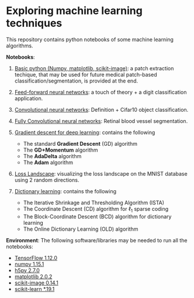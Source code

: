 # Exploring machine learning techniques

This repository contains python notebooks of some machine learning algorithms.

**Notebooks**:
1. [Basic python (Numpy, matplotlib, scikit-image)](notebooks/101_python.ipynb): a patch extraction techique, that may be used
for future medical patch-based classification/segmentation,  is provided at the end.

2. [Feed-forward neural networks](notebooks/102_feedforward_neural_networks.ipynb): a touch of theory + a digit classification application.

2. [Convolutional neural networks](notebooks/103_convolutinal_neural_networks.ipynb): Definition + Cifar10 object classification.

2. [Fully Convolutional neural networks](notebooks/104_fully_convolutional_nets.ipynb): Retinal blood vessel segmentation.

3. [Gradient descent for deep learning](notebooks/Gradient_Methods.ipynb): contains the following
    - The standard **Gradient Descent** (GD) algorithm
    - The **GD+Momentum** algorithm
    - The **AdaDelta** algorithm 
    - The **Adam** algorithm

4. [Loss Landscape](notebooks/Loss_landscape.ipynb): visualizing the loss landscape on the MNIST database using 2 random directions.

5. [Dictionary learning](notebooks/Dictionary_Learning.ipynb): contains the following
    - The Iterative Shrinkage and Thresholding Algorithm (ISTA)
    - The Coordinate Descent (CD) algorithm for $\ell_1$ sparse coding
    - The Block-Coordinate Descent (BCD) algorithm for dictionary learning
    - The Online Dictionary Learning (OLD) algorithm


**Environment**: The following software/libraries may be needed to run all the notebooks:
- [TensorFlow 1.12.0](https://tensorflow.org)
- [numpy 1.15.1](https://docs.scipy.org/doc/numpy/user/quickstart.html)  
- [h5py 2.7.0](http://docs.h5py.org/en/stable/build.html#install)
- [matplotlib 2.0.2](https://matplotlib.org/users/installing.html)
- [scikit-image 0.14.1](https://scikit-image.org)
- [scikit-learn *.19.1](https://scikit-learn.org)
 